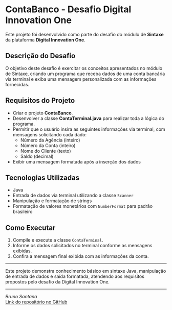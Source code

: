 # ContaBanco - Desafio Digital Innovation One

Este projeto foi desenvolvido como parte do desafio do módulo de **Sintaxe** da plataforma **Digital Innovation One**.

## Descrição do Desafio

O objetivo deste desafio é exercitar os conceitos apresentados no módulo de Sintaxe, criando um programa que receba dados de uma conta bancária via terminal e exiba uma mensagem personalizada com as informações fornecidas.

## Requisitos do Projeto

- Criar o projeto **ContaBanco**.
- Desenvolver a classe **ContaTerminal.java** para realizar toda a lógica do programa.
- Permitir que o usuário insira as seguintes informações via terminal, com mensagens solicitando cada dado:
    - Número da Agência (inteiro)
    - Número da Conta (inteiro)
    - Nome do Cliente (texto)
    - Saldo (decimal)
- Exibir uma mensagem formatada após a inserção dos dados



## Tecnologias Utilizadas

- Java
- Entrada de dados via terminal utilizando a classe `Scanner`
- Manipulação e formatação de strings
- Formatação de valores monetários com `NumberFormat` para padrão brasileiro

## Como Executar

1. Compile e execute a classe `ContaTerminal`.
2. Informe os dados solicitados no terminal conforme as mensagens exibidas.
3. Confira a mensagem final exibida com as informações da conta.

---

Este projeto demonstra conhecimento básico em sintaxe Java, manipulação de entrada de dados e saída formatada, atendendo aos requisitos propostos pelo desafio da Digital Innovation One.

---

*Bruno Santana*  
[Link do repositório no GitHub](https://github.com/BrunooSanttana/ContaTerminal)

